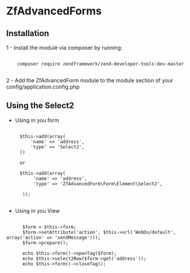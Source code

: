 ZfAdvancedForms
================

Installation
---------------

1 - Install the module via composer by running:

```

    composer require zendframework/zend-developer-tools:dev-master
    
 ````

2 - Add the ZfAdvancedForm module to the module section of your config/application.config.php

Using the Select2
---------------------

- Using in you form

```
 
     $this->add(array(
         'name' => 'address',
         'type' => 'Select2',
     ))

     or
     
     $this->add(array(
          'name' => 'address',
          'type' => 'ZfAdvancedForm\Form\Element\Select2',

      ));
      
 ````
 
 - Using in you View

```

      $form = $this->form;
      $form->setAttribute('action', $this->url('WebDo/default', array('action' => 'sendMessage')));
      $form->prepare();
      
      echo $this->form()->openTag($form);
      echo $this->select2Row($form->get('address'));
      echo $this->form()->closeTag();

````

